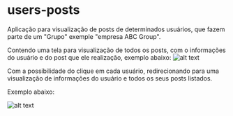# users-posts

Aplicação para visualização de posts de determinados usuários, que fazem parte de um "Grupo" exemple "empresa ABC Group".

Contendo uma tela para visualização de todos os posts, com o informações do usuário e do post que ele realização, exemplo abaixo: 
![alt text](https://imgur.com/0vvuVez)

Com a possibilidade do clique em cada usuário, redirecionando para uma visualização de informações do usuário e todos os seus posts listados.

Exemplo abaixo: 

![alt text](https://imgur.com/7B20ekp)
